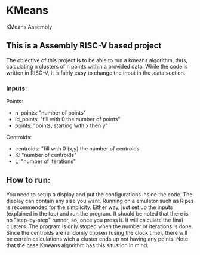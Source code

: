 # KMeans
KMeans Assembly

## This is a Assembly RISC-V based project

  The objective of this project is to be able to run a kmeans algorithm, thus, calculating n clusters of n points within a provided data.
  While the code is written in RISC-V, it is fairly easy to change the input in the .data section.

### Inputs:
  Points:
  - n_points: "number of points"
  - id_points: "fill with 0 the number of points"
  - points: "points, starting with x then y"
    
  Centroids:
  - centroids: "fill with 0 (x,y) the number of centroids
  - K: "number of centroids"
  - L: "number of iterations"

## How to run:
  You need to setup a display and put the configurations inside the code. The display can contain any size you want. Running on a emulator such as Ripes is recommended for the simplicity. Either way, just set up the inputs (explained in the top) and run the program. It should be noted that there is no "step-by-step" runner, so, once you press it. It will calculate the final clusters.
  The program is only stoped when the number of iterations is done. Since the centroids are randomly chosen (using the clock time), there will be certain calculations wich a cluster ends up not having any points. Note that the base Kmeans algorithm has this situation in mind.

